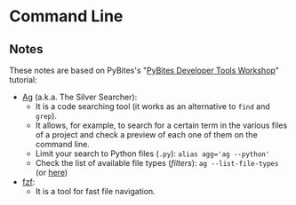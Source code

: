 # Command Line

## Notes

These notes are based on PyBites's "[PyBites Developer Tools Workshop](https://pybit.es/pages/devtools)" tutorial:

- [Ag](https://github.com/ggreer/the_silver_searcher) (a.k.a. The Silver Searcher):
  - It is a code searching tool (it works as an alternative to `find` and `grep`).
  - It allows, for example, to search for a certain term in the various files of a project and check a preview of each one of them on the command line.
  - Limit your search to Python files (`.py`): `alias agg='ag --python'`
  - Check the list of available file types (_filters_): `ag --list-file-types` (or [here](https://github.com/ggreer/the_silver_searcher/blob/master/tests/list_file_types.t))
- [fzf](https://github.com/junegunn/fzf):
  - It is a tool for fast file navigation.
